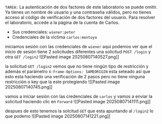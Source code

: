 `TAREA:` La autenticación de dos factores de este laboratorio se puede omitir. Ya tienes un nombre de usuario y una contraseña válidos, pero no tienes acceso al código de verificación de dos factores del usuario. Para resolver el laboratorio, accede a la página de la cuenta de Carlos.

- Sus credenciales: `wiener:peter`
- Credenciales de la víctima `carlos:montoya`

iniciamos sesión con las credenciales de `wiener` aqui podemos ver que el inicio de sesión tiene 2 solicitudes diferentes una solicitud `POST /login` y otra `GET /login2` 
![[Pasted image 20250807140527.png]]

la solicitud `GET /login2` vemos que no tiene ningún tipo de restricción y además el parámetro `X-Frame-Options: SAMEORIGIN` esta seteado así que esto esta haciendo una verificación de 2 pasos pero no tiene ninguna restricción o key que la este protegiendo
![[Pasted image 20250807140745.png]]

vamos a iniciar sesión con las credenciales de `carlos` y vamos a enviar la solicitud haciendo clic en `Forward`
![[Pasted image 20250807141111.png]]

despues de esto tenemos la solcitud `GET` que esta apuntando al `/login2` lo que podemo
![[Pasted image 20250807141221.png]]